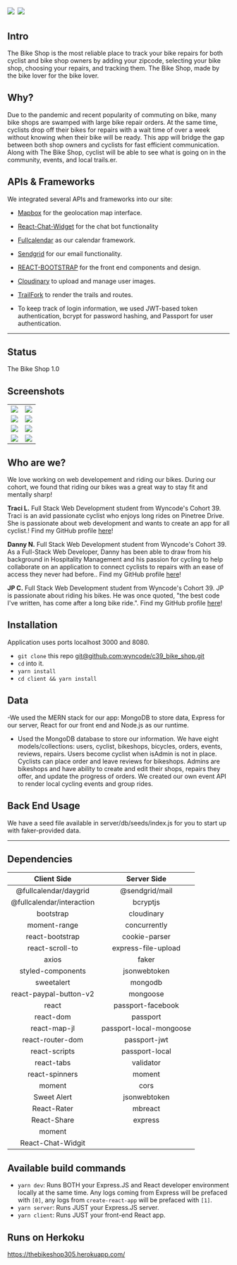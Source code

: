 # ![](https://imgur.com/4r2aJcP.png)  ![](https://imgur.com/HeP6HSL.png) 

## Intro

The Bike Shop is the most reliable place to track your bike repairs for both cyclist and bike shop owners by adding your zipcode, selecting your bike shop, choosing your repairs, and tracking them. The Bike Shop, made by the bike lover for the bike lover.

## Why?

Due to the pandemic and recent popularity of commuting on bike, many bike shops are swamped with large bike repair orders. At the same time, cyclists drop off their bikes for repairs with a wait time of over a week without knowing when their bike will be ready. This app will bridge the gap between both shop owners and cyclists for fast efficient communication. Along with The Bike Shop, cyclist will be able to see what is going on in the community, events, and local trails.er.

## APIs & Frameworks

We integrated several APIs and frameworks into our site:

- [Mapbox](https://www.mapbox.com/) for the geolocation map interface.
- [React-Chat-Widget](https://github.com/Wolox/react-chat-widget) for the chat bot functionality
- [Fullcalendar](https://fullcalendar.io/) as our calendar framework.
- [Sendgrid](https://sendgrid.com/) for our email functionality.
- [REACT-BOOTSTRAP](https://react-bootstrap.github.io/) for the front end components and design.
- [Cloudinary](https://cloudinary.com/) to upload and manage user images.
- [TrailFork](https://www.trailforks.com/widgets/) to render the trails and routes.

- To keep track of login information, we used JWT-based token authentication, bcrypt for password hashing, and Passport for user authentication.

<hr/>

## Status

The Bike Shop 1.0

## Screenshots

|                                             |                                        |
| -----------------------------------------   | -------------------------------------- |
| ![](https://i.imgur.com/UU6LzUj.jpg)        | ![](https://i.imgur.com/dd9BZuV.jpg)   |
| ![](https://i.imgur.com/ktl183B.jpeg)       | ![](https://i.imgur.com/g4yWi3F.jpeg)  |
| ![](https://imgur.com/whKI9ql.png)          | ![](https://imgur.com/cO6mNHp.png)     |
| ![](https://imgur.com/PoHCZKn.png)          | ![](https://imgur.com/7vnqPgh.png)     |

 

## Who are we?

We love working on web developement and riding our bikes. During our cohort, we found that riding our bikes was a great way to stay fit and mentally sharp!

**Traci L.** Full Stack Web Development student from Wyncode's Cohort 39. Traci is an avid passionate cyclist who enjoys long rides on
Pinetree Drive. She is passionate about web development and wants to create an app for all cyclist.! Find my GitHub profile [here](https://github.com/tracilevine)!

**Danny N.** Full Stack Web Development student from Wyncode's Cohort 39. As a Full-Stack Web Developer, Danny has been able to draw from his
background in Hospitality Management and his passion for cycling to help collaborate on an application to connect cyclists to repairs with an ease of access they never had before.. Find my GitHub profile [here](https://github.com/DNiev)!

**JP C.** Full Stack Web Development student from Wyncode's Cohort 39. JP is passionate about riding his bikes. He was once quoted, "the best code I've written, has come after a long bike ride.". Find my GitHub profile [here](https://github.com/jpcas)!

## Installation

Application uses ports localhost 3000 and 8080.
- `git clone` this repo [git@github.com:wyncode/c39_bike_shop.git](https://github.com/wyncode/c39_bike_shop)
- `cd` into it.
- `yarn install`
- `cd client && yarn install`

## Data

-We used the MERN stack for our app: MongoDB to store data, Express for our server, React for our front end and Node.js as our runtime.

- Used the MongoDB database to store our information. We have eight models/collections: users, cyclist, bikeshops, bicycles, orders, events, reviews, repairs. Users become cyclist when isAdmin is not in place. Cyclists can place order and leave reviews for bikeshops. Admins are bikeshops and have ability to create and edit their shops, repairs they offer, and update the progress of orders. We created our own event API to render local cycling events and group rides.

## Back End Usage

We have a seed file available in server/db/seeds/index.js for you to start up with faker-provided data.

<hr/>

## Dependencies

|        Client Side        |       Server Side       |   
| :-----------------------: | :---------------------: | 
|   @fullcalendar/daygrid   |     @sendgrid/mail      |     
| @fullcalendar/interaction |        bcryptjs         |     
|         bootstrap         |       cloudinary        |     
|       moment-range        |      concurrently       |     
|      react-bootstrap      |      cookie-parser      |    
|      react-scroll-to      |   express-file-upload   |     
|           axios           |          faker          |     
|     styled-components     |      jsonwebtoken       |     
|        sweetalert         |         mongodb         |    
|  react-paypal-button-v2   |        mongoose         |     
|           react           |    passport-facebook    |     
|         react-dom         |        passport         |     
|       react-map-jl        | passport-local-mongoose |    
|     react-router-dom      |      passport-jwt       |     
|       react-scripts       |     passport-local      |     
|        react-tabs         |        validator        |    
|      react-spinners       |         moment          |    
|          moment           |          cors           |     
|        Sweet Alert        |      jsonwebtoken       |     
|        React-Rater        |         mbreact         |     
|        React-Share        |         express         |     
|          moment           |                         |     
|     React-Chat-Widgit     |


## Available build commands

- `yarn dev`: Runs BOTH your Express.JS and React developer environment locally at the same time. Any logs coming from Express will be prefaced with `[0]`, any logs from `create-react-app` will be prefaced with `[1]`.
- `yarn server`: Runs JUST your Express.JS server.
- `yarn client`: Runs JUST your front-end React app.

## Runs on Herkoku

https://thebikeshop305.herokuapp.com/


